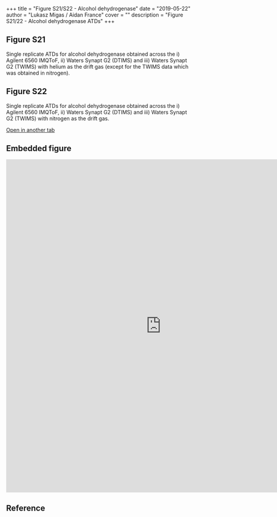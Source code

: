 +++
title = "Figure S21/S22 - Alcohol dehydrogenase"
date = "2019-05-22"
author = "Lukasz Migas / Aidan France"
cover = ""
description = "Figure S21/22 - Alcohol dehydrogenase ATDs"
+++

## Figure S21

Single replicate ATDs for alcohol dehydrogenase obtained across the i) Agilent 6560 IMQToF, ii) Waters Synapt G2 (DTIMS) and iii) Waters Synapt G2 (TWIMS) with helium as the drift gas (except for the TWIMS data which was obtained in nitrogen).

## Figure S22

Single replicate ATDs for alcohol dehydrogenase obtained across the i) Agilent 6560 IMQToF, ii) Waters Synapt G2 (DTIMS) and iii) Waters Synapt G2 (TWIMS) with nitrogen as the drift gas.

[Open in another tab](https://france-ccs-2019.netlify.com/assets/ALCDEHY_S21&S22.html)

## Embedded figure

<iframe
    width="835"
    frameborder="0"
    height="900"
    src="https://france-ccs-2019.netlify.com/assets/ALCDEHY_S21&S22.html"
    style="background: #FFFFFF;"
></iframe>

## Reference
